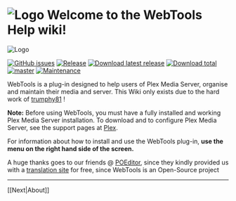 # ![Logo](https://github.com/ukdtom/WebTools.bundle/blob/master/Wiki/WebTools/Logos/WebTools-48x48.png) Welcome to the WebTools Help wiki!

![Logo](https://github.com/ukdtom/WebTools.bundle/blob/master/Wiki/WebTools/Logos/WebTools-820x512.png)

[![GitHub issues](https://img.shields.io/github/issues/ukdtom/WebTools.bundle.svg?style=flat)](https://github.com/ukdtom/WebTools.bundle/issues)
[![Release](https://img.shields.io/github/release/ukdtom/WebTools.bundle.svg?style=flat)](https://github.com/ukdtom/WebTools.bundle/releases/latest)
[![Download latest release](https://img.shields.io/github/downloads/ukdtom/WebTools.bundle/latest/total.svg)](https://github.com/ukdtom/WebTools.bundle/releases/latest)
[![Download total](https://img.shields.io/github/downloads/ukdtom/WebTools.bundle/total.svg)](https://github.com/ukdtom/WebTools.bundle/releases)
[![master](https://img.shields.io/badge/master-stable-green.svg?maxAge=2592000)]()
[![Maintenance](https://img.shields.io/maintenance/yes/2017.svg)]()

WebTools is a plug-in designed to help users of Plex Media Server, organise and maintain their media and server.
This Wiki only exists due to the hard work of [trumphy81](http://forums.plex.tv/profile/discussions/trumpy81) !

**Note:** Before using WebTools, you must have a fully installed and working Plex Media Server installation. To download and to configure Plex Media Server, see the support pages at [Plex](https://support.plex.tv/hc/en-us).

For information about how to install and use the WebTools plug-in, **use the menu on the right hand side of the screen.**

A huge thanks goes to our friends @ [POEditor](https://poeditor.com), since they kindly provided us with a [translation site](https://poeditor.com/join/project/8uRxEmAE4M) for free, since WebTools is an Open-Source project

***

[[Next|About]]